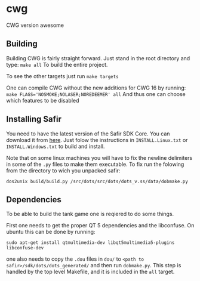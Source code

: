 # cwg
CWG version awesome

## Building
Building CWG is fairly straight forward. Just stand in the root directory and type:
`make all`
To build the entire project.

To see the other targets just run `make targets`

One can compile CWG without the new additions for CWG 16 by running:
`make FLAGS='NOSMOKE;NOLASER;NOREDEEMER' all`
And thus one can choose which features to be disabled


## Installing Safir
You need to have the latest version of the Safir SDK Core. 
You can download it from [here](http://sourceforge.net/projects/safir/files/).
Just folow the instructions in `INSTALL.Linux.txt` or `INSTALL.Windows.txt` to build and install.

Note that on some linux machines you will have to fix the newline delimiters in some of the `.py` files to make
them executable.
To fix run the folowing from the directory to wich you unpacked safir:
```
dos2unix build/build.py /src/dots/src/dots/dots_v.ss/data/dobmake.py
```

## Dependencies
To be able to build the tank game one is reqiered to do some things.

First one needs to get the proper QT 5 dependencies and the libconfuse. On ubuntu this can be done by running:
```
sudo apt-get install qtmultimedia-dev libqt5multimedia5-plugins libconfuse-dev
```

one also needs to copy the `.dou` files in `dou/` to `<path to safir>/sdk/dots/dots_generated/` 
and then run `dobmake.py`. This step is handled by the top level Makefile, and it is included in the `all` target.
